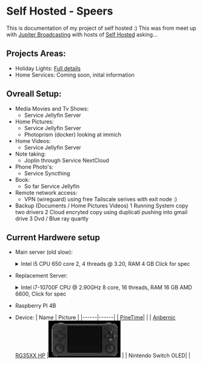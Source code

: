 # Self Hosted - Speers
This is documentation of my project of self hosted :) This was from meet up with [Jupiter Broadcasting](https://www.jupiterbroadcasting.com/) with hosts of [Self Hosted](https://www.jupiterbroadcasting.com/show/self-hosted/) asking... 


## Projects Areas:

- Holiday Lights: [Full details](./holidaylights/readme.md)
- Home Services: Coming soon, inital information
    
## Ovreall Setup:
  - Media Movies and Tv Shows:
    - Service Jellyfin Server
  - Home Pictures:
    - Service Jellyfin Server 
    - Photoprism (docker) looking at immich
  - Home Videos:
    - Service Jellyfin Server
  - Note taking:
    - Joplin through Service NextCloud
  - Phone Photo's:
    -  Service Syncthing
  - Book:
    - So far Service Jellyfin
  - Remote network access:
    - VPN (wireguard) using free Tailscale serives with exit node :) 
  - Backup (Documents / Home Pictures Videos)
    1 Running System copy two drivers
    2 Cloud encryted copy using duplicati pushing into gmail drive
    3 Dvd / Blue ray quartly 



## Current Hardwere setup

- Main server (old slow):
  <details>
    <summary>Intel i5 CPU 650 core 2, 4 threads @ 3.20, RAM 4 GB Click for spec</summary>
      | Type | Value|
      | --- | --- |
      |Processor|Intel(R) Core(TM) i5 CPU 650  @ 3.20GHz|
      |Processor Cores| 2 cores, 4 threads| 
      |Memory|4 GB| 
      |Operating System|Ubuntu 24.04.1 LTS Mate|
      |OpenGL Renderer| |
      |Storage| Samsung SSD 840 - 20 GB|
      || SAMSUNG HD153WI SATA - 1 TB
      || Hitachi HDE72101 HDD SATA 1.5 TB| 
  </details>


- Replacement Server:
  <details>
    <summary>Intel i7-10700F CPU @ 2.90GHz 8 core, 16 threads, RAM 16 GB AMD 6600,  Click for spec</summary>
    | Type | Value|
    | --- | --- |
    |Processor|Intel(R) Core(TM) i7-10700F CPU @ 2.90GHz|
    |Processor Cores| 8 cores, 16 threads| 
    |Memory|16 GB| 
    |Operating System|Ubuntu 24.04.1 LTS Mate|
    |OpenGL Renderer| AMD Radeon RX 6600|
    |Storage| SSD 500 GB|
  </details>

- Raspberry PI 4B
- Device:
  | Name | Picture |
  |------|------|
  | [PineTime](https://wiki.pine64.org/wiki/PineTime)| |
  | [Anbernic RG35XX HP](./handheld/anbernicrg35xxh.md)  |[![Anbernic RG35XX H](./handheld/rg35xxj-icon.jpeg)](./handheld/anbernicrg35xxh.md) |
  | Nintendo Switch OLED| |

  